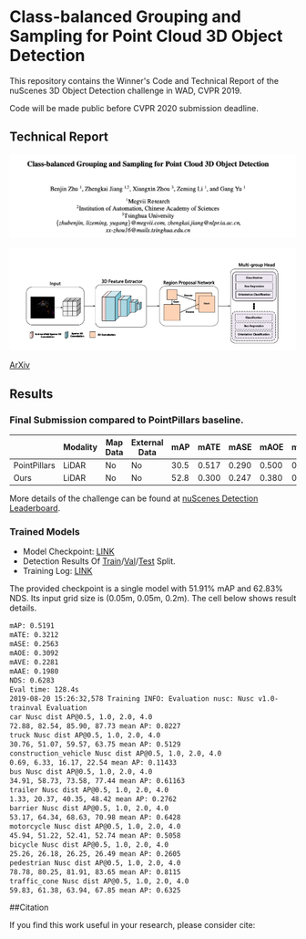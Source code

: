 # Class-balanced Grouping and Sampling for Point Cloud 3D Object Detection
This repository contains  the Winner's Code and Technical Report of the nuScenes 3D Object Detection challenge in WAD, CVPR 2019.

Code will be made public before CVPR 2020 submission deadline.

## Technical Report

![](./imgs/title.png)

![](./imgs/netarch.png)

[ArXiv]()



## Results

### Final Submission compared to PointPillars baseline.

|              | Modality | Map Data | External Data | mAP  | mATE  | mASE  | mAOE  | mAVE  | mAAE  | NDS  |
| ------------ | -------- | -------- | ------------- | ---- | ----- | ----- | ----- | ----- | ----- | ---- |
| PointPillars | LiDAR    | No       | No            | 30.5 | 0.517 | 0.290 | 0.500 | 0.316 | 0.368 | 45.3 |
| Ours         | LiDAR    | No       | No            | 52.8 | 0.300 | 0.247 | 0.380 | 0.245 | 0.140 | 63.3 |

More details of the challenge can be found at [nuScenes Detection Leaderboard](https://www.nuscenes.org/object-detection?externalData=all&mapData=all&modalities=Any).

### Trained Models

* Model Checkpoint: [LINK](https://drive.google.com/open?id=11RmTy6fCgD8soXUcLr2zHaRe6aV4yCuI)
* Detection Results Of [Train]()/[Val](https://drive.google.com/open?id=1Zb1jPYzRY4_7oW7PgII6i673RLrdgZx2)/[Test](https://drive.google.com/open?id=1QbseUsG5w0AJtMRxPvD2Pa2BsB2OS3Y2) Split.
* Training Log: [LINK](https://drive.google.com/open?id=12mf4qYLg7i7mTu5UFK-zhTjmzwQ5hfZ1)

The provided checkpoint is a single model with 51.91% mAP and 62.83% NDS. Its input grid size is (0.05m, 0.05m, 0.2m). The cell below shows result details.

```
mAP: 0.5191
mATE: 0.3212
mASE: 0.2563
mAOE: 0.3092
mAVE: 0.2281
mAAE: 0.1980
NDS: 0.6283
Eval time: 128.4s
2019-08-20 15:26:32,578 Training INFO: Evaluation nusc: Nusc v1.0-trainval Evaluation
car Nusc dist AP@0.5, 1.0, 2.0, 4.0
72.88, 82.54, 85.90, 87.73 mean AP: 0.8227
truck Nusc dist AP@0.5, 1.0, 2.0, 4.0
30.76, 51.07, 59.57, 63.75 mean AP: 0.5129
construction_vehicle Nusc dist AP@0.5, 1.0, 2.0, 4.0
0.69, 6.33, 16.17, 22.54 mean AP: 0.11433
bus Nusc dist AP@0.5, 1.0, 2.0, 4.0
34.91, 58.73, 73.58, 77.44 mean AP: 0.61163
trailer Nusc dist AP@0.5, 1.0, 2.0, 4.0
1.33, 20.37, 40.35, 48.42 mean AP: 0.2762
barrier Nusc dist AP@0.5, 1.0, 2.0, 4.0
53.17, 64.34, 68.63, 70.98 mean AP: 0.6428
motorcycle Nusc dist AP@0.5, 1.0, 2.0, 4.0
45.94, 51.22, 52.41, 52.74 mean AP: 0.5058
bicycle Nusc dist AP@0.5, 1.0, 2.0, 4.0
25.26, 26.18, 26.25, 26.49 mean AP: 0.2605
pedestrian Nusc dist AP@0.5, 1.0, 2.0, 4.0
78.78, 80.25, 81.91, 83.65 mean AP: 0.8115
traffic_cone Nusc dist AP@0.5, 1.0, 2.0, 4.0
59.83, 61.38, 63.94, 67.85 mean AP: 0.6325
```


##Citation

If you find this work useful in your research, please consider cite:

```

```

